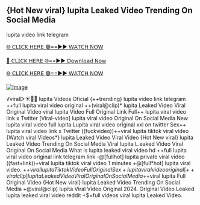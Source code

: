 ## {Hot New viral} lupita Leaked Video Trending On Social Media


lupita video link telegram

[🌐 𝖢𝖫𝖨𝖢𝖪 𝖧𝖤𝖱𝖤 🟢==►► 𝖶𝖠𝖳𝖢𝖧 𝖭𝖮𝖶](https://3-tanei-pinik.blogspot.com/2025/02/viral-video.html)

[🔴 𝖢𝖫𝖨𝖢𝖪 𝖧𝖤𝖱𝖤 🌐==►► 𝖣𝗈𝗐𝗇𝗅𝗈𝖺𝖽 𝖭𝗈𝗐](https://3-tanei-pinik.blogspot.com/2025/02/viral-video.html)

[🌐 𝖢𝖫𝖨𝖢𝖪 𝖧𝖤𝖱𝖤 🟢==►► 𝖶𝖠𝖳𝖢𝖧 𝖭𝖮𝖶](https://3-tanei-pinik.blogspot.com/2025/02/viral-video.html)

[![Image](https://github.com/user-attachments/assets/ff3b7bd4-415c-4ca3-a6c8-b1f096193c29)](https://3-tanei-pinik.blogspot.com/2025/02/viral-video.html)

√viral▷☀️👄💥 lupita Videos Oficial {++trending} lupita video link telegram ++full lupita viral video original ++(viral@clip)* lupita Leaked Video Viral Original Video viral lupita Video Full Original Link Full++ lupita viral video link x Twitter [Viral-video] lupita viral video Original On Social Media New lupita viral video full lupita Lupita viral video original xxl on twitter Sex++ lupita viral video link x Twitter ((fuckvideo))++viral lupita tiktok viral video {Watch viral Videos*} lupita Leaked Video Viral Video {Hot New viral} lupita Leaked Video Trending On Social Media Viral lupita L.eaked Video Viral Original On Social Media What is lupita leaked viral video hd ++full lupita viral video original link telegram link -@[fullhot] lupita private viral video ((fast+link))+viral lupita tiktok viral video 1 minutes +@[full*hot] lupita viral video. +$+viral lupita Tiktok Video Full Original Sex +lupita viral video original [++viral clip] lupita Leaked Video Viral Original On Social Media +$+viral lupita Full Original Video {Hot New viral} lupita Leaked Video Trending On Social Media +@viral@clip) lupita Viral Video Original 2024. Original Video Leaked lupita leaked viral video reddit +$+full videos viral lupita Leaked Video.
